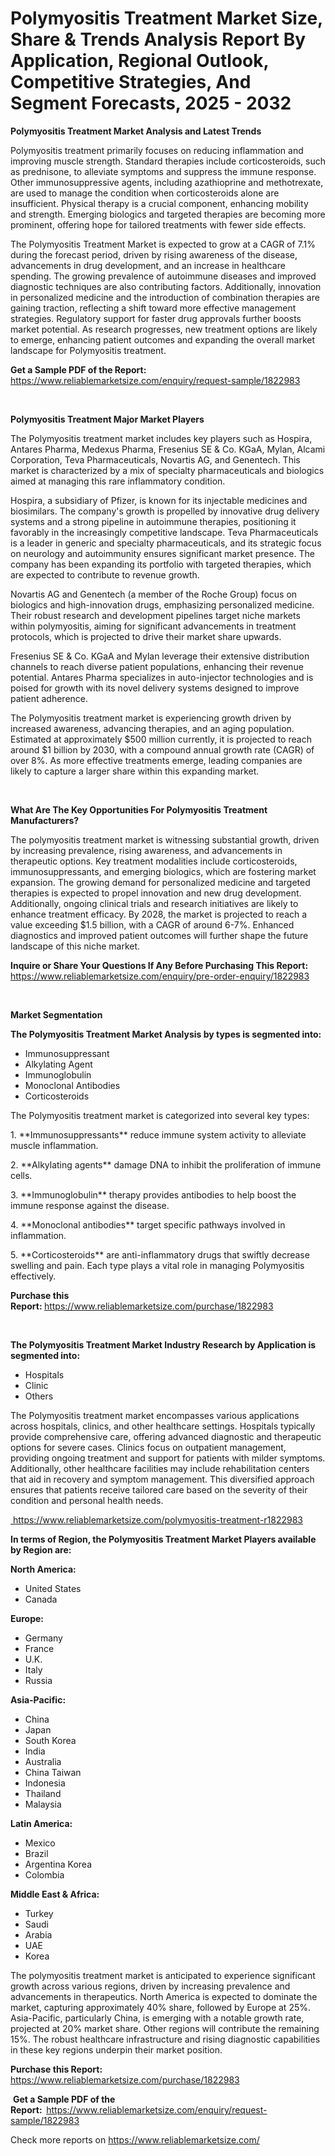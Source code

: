 <p><h1>Polymyositis Treatment Market Size, Share & Trends Analysis Report By Application, Regional Outlook, Competitive Strategies, And Segment Forecasts, 2025 - 2032</h1></p><p><strong>Polymyositis Treatment Market Analysis and Latest Trends</strong></p>
<p><p>Polymyositis treatment primarily focuses on reducing inflammation and improving muscle strength. Standard therapies include corticosteroids, such as prednisone, to alleviate symptoms and suppress the immune response. Other immunosuppressive agents, including azathioprine and methotrexate, are used to manage the condition when corticosteroids alone are insufficient. Physical therapy is a crucial component, enhancing mobility and strength. Emerging biologics and targeted therapies are becoming more prominent, offering hope for tailored treatments with fewer side effects.</p><p>The Polymyositis Treatment Market is expected to grow at a CAGR of 7.1% during the forecast period, driven by rising awareness of the disease, advancements in drug development, and an increase in healthcare spending. The growing prevalence of autoimmune diseases and improved diagnostic techniques are also contributing factors. Additionally, innovation in personalized medicine and the introduction of combination therapies are gaining traction, reflecting a shift toward more effective management strategies. Regulatory support for faster drug approvals further boosts market potential. As research progresses, new treatment options are likely to emerge, enhancing patient outcomes and expanding the overall market landscape for Polymyositis treatment.</p></p>
<p><strong>Get a Sample PDF of the Report:&nbsp;</strong> <a href="https://www.reliablemarketsize.com/enquiry/request-sample/1822983?utm_campaign=2804&utm_medium=2&utm_source=Github&utm_content=ia&utm_term=03032025&utm_id=polymyositis-treatment">https://www.reliablemarketsize.com/enquiry/request-sample/1822983</a></p>
<p>&nbsp;</p>
<p><strong>Polymyositis Treatment Major Market Players</strong></p>
<p><p>The Polymyositis treatment market includes key players such as Hospira, Antares Pharma, Medexus Pharma, Fresenius SE & Co. KGaA, Mylan, Alcami Corporation, Teva Pharmaceuticals, Novartis AG, and Genentech. This market is characterized by a mix of specialty pharmaceuticals and biologics aimed at managing this rare inflammatory condition.</p><p>Hospira, a subsidiary of Pfizer, is known for its injectable medicines and biosimilars. The company's growth is propelled by innovative drug delivery systems and a strong pipeline in autoimmune therapies, positioning it favorably in the increasingly competitive landscape. Teva Pharmaceuticals is a leader in generic and specialty pharmaceuticals, and its strategic focus on neurology and autoimmunity ensures significant market presence. The company has been expanding its portfolio with targeted therapies, which are expected to contribute to revenue growth.</p><p>Novartis AG and Genentech (a member of the Roche Group) focus on biologics and high-innovation drugs, emphasizing personalized medicine. Their robust research and development pipelines target niche markets within polymyositis, aiming for significant advancements in treatment protocols, which is projected to drive their market share upwards.</p><p>Fresenius SE & Co. KGaA and Mylan leverage their extensive distribution channels to reach diverse patient populations, enhancing their revenue potential. Antares Pharma specializes in auto-injector technologies and is poised for growth with its novel delivery systems designed to improve patient adherence.</p><p>The Polymyositis treatment market is experiencing growth driven by increased awareness, advancing therapies, and an aging population. Estimated at approximately $500 million currently, it is projected to reach around $1 billion by 2030, with a compound annual growth rate (CAGR) of over 8%. As more effective treatments emerge, leading companies are likely to capture a larger share within this expanding market.</p></p>
<p>&nbsp;</p>
<p><strong>What Are The Key Opportunities For Polymyositis Treatment Manufacturers?</strong></p>
<p><p>The polymyositis treatment market is witnessing substantial growth, driven by increasing prevalence, rising awareness, and advancements in therapeutic options. Key treatment modalities include corticosteroids, immunosuppressants, and emerging biologics, which are fostering market expansion. The growing demand for personalized medicine and targeted therapies is expected to propel innovation and new drug development. Additionally, ongoing clinical trials and research initiatives are likely to enhance treatment efficacy. By 2028, the market is projected to reach a value exceeding $1.5 billion, with a CAGR of around 6-7%. Enhanced diagnostics and improved patient outcomes will further shape the future landscape of this niche market.</p></p>
<p><strong>Inquire or Share Your Questions If Any Before Purchasing This Report:</strong> <a href="https://www.reliablemarketsize.com/enquiry/pre-order-enquiry/1822983?utm_campaign=2804&utm_medium=2&utm_source=Github&utm_content=ia&utm_term=03032025&utm_id=polymyositis-treatment">https://www.reliablemarketsize.com/enquiry/pre-order-enquiry/1822983</a></p>
<p>&nbsp;</p>
<p><strong>Market Segmentation</strong></p>
<p><strong>The Polymyositis Treatment Market Analysis by types is segmented into:</strong></p>
<p><ul><li>Immunosuppressant</li><li>Alkylating Agent</li><li>Immunoglobulin</li><li>Monoclonal Antibodies</li><li>Corticosteroids</li></ul></p>
<p><p>The Polymyositis treatment market is categorized into several key types: </p><p>1. **Immunosuppressants** reduce immune system activity to alleviate muscle inflammation.</p><p>2. **Alkylating agents** damage DNA to inhibit the proliferation of immune cells.</p><p>3. **Immunoglobulin** therapy provides antibodies to help boost the immune response against the disease.</p><p>4. **Monoclonal antibodies** target specific pathways involved in inflammation.</p><p>5. **Corticosteroids** are anti-inflammatory drugs that swiftly decrease swelling and pain. Each type plays a vital role in managing Polymyositis effectively.</p></p>
<p><strong>Purchase this Report:&nbsp;</strong><a href="https://www.reliablemarketsize.com/purchase/1822983?utm_campaign=2804&utm_medium=2&utm_source=Github&utm_content=ia&utm_term=03032025&utm_id=polymyositis-treatment">https://www.reliablemarketsize.com/purchase/1822983</a></p>
<p>&nbsp;</p>
<p><strong>The Polymyositis Treatment Market Industry Research by Application is segmented into:</strong></p>
<p><ul><li>Hospitals</li><li>Clinic</li><li>Others</li></ul></p>
<p><p>The Polymyositis treatment market encompasses various applications across hospitals, clinics, and other healthcare settings. Hospitals typically provide comprehensive care, offering advanced diagnostic and therapeutic options for severe cases. Clinics focus on outpatient management, providing ongoing treatment and support for patients with milder symptoms. Additionally, other healthcare facilities may include rehabilitation centers that aid in recovery and symptom management. This diversified approach ensures that patients receive tailored care based on the severity of their condition and personal health needs.</p></p>
<p><a href="https://www.reliablemarketsize.com/polymyositis-treatment-r1822983?utm_campaign=2804&utm_medium=2&utm_source=Github&utm_content=ia&utm_term=03032025&utm_id=polymyositis-treatment">&nbsp;https://www.reliablemarketsize.com/polymyositis-treatment-r1822983</a></p>
<p><strong>In terms of Region, the Polymyositis Treatment Market Players available by Region are:</strong></p>
<p>
    <p> <strong> North America: </strong>
        <ul>
            <li>United States</li>
            <li>Canada</li>
        </ul>
        </p> 
    <p> <strong> Europe: </strong>
        <ul>
            <li>Germany</li>
            <li>France</li>
            <li>U.K.</li>
            <li>Italy</li>
            <li>Russia</li>
        </ul>
        </p> 
    <p> <strong> Asia-Pacific: </strong>
        <ul>
            <li>China</li>
            <li>Japan</li>
            <li>South Korea</li>
            <li>India</li>
            <li>Australia</li>
            <li>China Taiwan</li>
            <li>Indonesia</li>
            <li>Thailand</li>
            <li>Malaysia</li>
        </ul>
        </p> 
    <p> <strong> Latin America: </strong>
        <ul>
            <li>Mexico</li>
            <li>Brazil</li>
            <li>Argentina Korea</li>
            <li>Colombia</li>
        </ul>
        </p> 
    <p> <strong> Middle East & Africa: </strong>
        <ul>
            <li>Turkey</li>
            <li>Saudi</li>
            <li>Arabia</li>
            <li>UAE</li>
            <li>Korea</li>
        </ul>
    </p>
    </p>
<p><p>The polymyositis treatment market is anticipated to experience significant growth across various regions, driven by increasing prevalence and advancements in therapeutics. North America is expected to dominate the market, capturing approximately 40% share, followed by Europe at 25%. Asia-Pacific, particularly China, is emerging with a notable growth rate, projected at 20% market share. Other regions will contribute the remaining 15%. The robust healthcare infrastructure and rising diagnostic capabilities in these key regions underpin their market position.</p></p>
<p><strong>Purchase this Report: </strong><a href="https://www.reliablemarketsize.com/purchase/1822983?utm_campaign=2804&utm_medium=2&utm_source=Github&utm_content=ia&utm_term=03032025&utm_id=polymyositis-treatment">https://www.reliablemarketsize.com/purchase/1822983</a></p>
<p>&nbsp;<strong>Get a Sample PDF of the Report:&nbsp;&nbsp;</strong><a href="https://www.reliablemarketsize.com/enquiry/request-sample/1822983?utm_campaign=2804&utm_medium=2&utm_source=Github&utm_content=ia&utm_term=03032025&utm_id=polymyositis-treatment">https://www.reliablemarketsize.com/enquiry/request-sample/1822983</a></p>
<p><strong></strong></p>
<p>Check more reports on <a href="https://www.reliablemarketsize.com/?utm_campaign=2804&utm_medium=2&utm_source=Github&utm_content=ia&utm_term=03032025&utm_id=polymyositis-treatment">https://www.reliablemarketsize.com/</a></p>